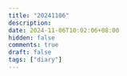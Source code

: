 ```yaml
---
title: "20241106"
description: 
date: 2024-11-06T10:02:06+08:00
hidden: false
comments: true
draft: false
tags: ["diary"]
---
```

